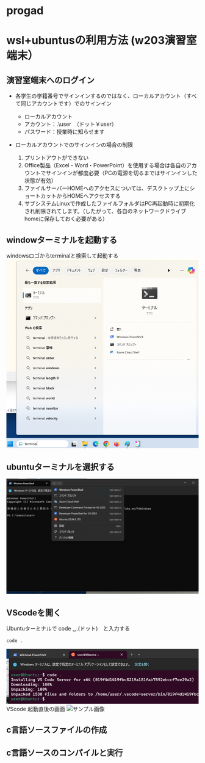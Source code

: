 # progad

# wsl+ubuntusの利用方法 (w203演習室端末） 

## 演習室端末へのログイン
   * 各学生の学籍番号でサインインするのではなく、ローカルアカウント（すべて同じアカウントです）でのサインイン
     * ローカルアカウント
     * アカウント：.\user　（ドット￥user）
     * パスワード：授業時に知らせます　　　　　　　　　

   * ローカルアカウントでのサインインの場合の制限
     1. プリントアウトができない
     2. Office製品（Excel・Word・PowerPoint）を使用する場合は各自のアカウントでサインインが都度必要（PCの電源を切るまではサインインした状態が有効）
     3. ファイルサーバーHOMEへのアクセスについては、デスクトップ上にショートカットからHOMEへアクセスする
     4. サブシステムLinuxで作成したファイルフォルダはPC再起動時に初期化され削除されてします。（したがって、各自のネットワークドライブhomeに保存しておく必要がある）

## windowターミナルを起動する
 windowsロゴからterminalと検索して起動する
 <img src="./screenshots/searchterminal.png" alt="サンプル画像" width="600">
 
## ubuntuターミナルを選択する
<img src="./screenshots/select_ubuntu.png" alt="サンプル画像" width="600">

##  VScodeを開く
Ubuntuターミナルで code ␣.(ドット)　と入力する
```
code .
```
<img src="./screenshots/vscode_openfrom_ubuntuterminal.png" alt="サンプル画像" width="600">
VScode 起動直後の画面
<img src="./screenshots/vscode_init.png.png" alt="サンプル画像" width="600">

## c言語ソースファイルの作成

## c言語ソースのコンパイルと実行
